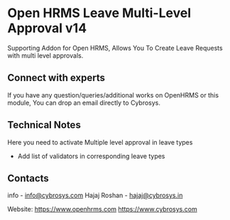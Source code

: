 Open HRMS Leave Multi-Level Approval v14
========================================
Supporting Addon for Open HRMS, Allows You To Create Leave Requests with multi level approvals.

Connect with experts
--------------------

If you have any question/queries/additional works on OpenHRMS or this module, You can drop an email directly to Cybrosys.

Technical Notes
---------------

Here you need to activate Multiple level approval in leave types
* Add list of validators in corresponding leave types

Contacts
--------
info - info@cybrosys.com
Hajaj Roshan - hajaj@cybrosys.in

Website:
https://www.openhrms.com
https://www.cybrosys.com
